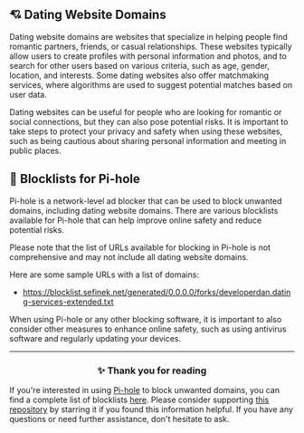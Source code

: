 <!-- SEO DATA FOR BLOCKLIST.SEIFNEK.NET
* Title       : 
* Description : 
* Tags        :
* Canonical   : /viewer/info/block/Dating_services
-->

## 💘 Dating Website Domains
Dating website domains are websites that specialize in helping people find romantic partners, friends, or casual relationships.
These websites typically allow users to create profiles with personal information and photos, and to search for other users based on various criteria, such as age, gender, location, and interests.
Some dating websites also offer matchmaking services, where algorithms are used to suggest potential matches based on user data.

Dating websites can be useful for people who are looking for romantic or social connections, but they can also pose potential risks.
It is important to take steps to protect your privacy and safety when using these websites, such as being cautious about sharing personal information and meeting in public places.

## 🚫 Blocklists for Pi-hole
Pi-hole is a network-level ad blocker that can be used to block unwanted domains, including dating website domains.
There are various blocklists available for Pi-hole that can help improve online safety and reduce potential risks.

Please note that the list of URLs available for blocking in Pi-hole is not comprehensive and may not include all dating website domains.

Here are some sample URLs with a list of domains:
- https://blocklist.sefinek.net/generated/0.0.0.0/forks/developerdan.dating-services-extended.txt

When using Pi-hole or any other blocking software, it is important to also consider other measures to enhance online safety, such as using antivirus software and regularly updating your devices.


<hr>
<h3 align="center">✨ Thank you for reading</h3>
If you're interested in using <a href="../What%20is%20Pi-hole.md">Pi-hole</a> to block unwanted domains, you can find a complete list of blocklists <a href="../../../lists/md/Pi-hole.md">here</a>.
Please consider supporting <a href="https://github.com/sefinek24/Sefinek-Blocklist-Collection" target="_blank">this repository</a> by starring it if you found this information helpful.
If you have any questions or need further assistance, don't hesitate to ask.